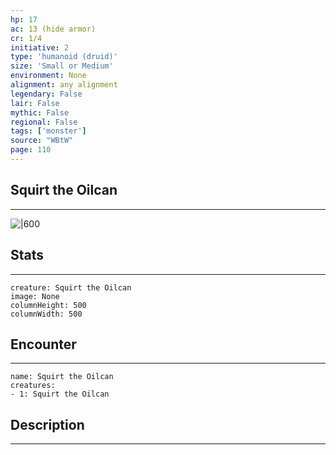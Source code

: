 ```yaml
---
hp: 17
ac: 13 (hide armor)
cr: 1/4
initiative: 2
type: 'humanoid (druid)'    
size: 'Small or Medium'
environment: None
alignment: any alignment
legendary: False
lair: False
mythic: False
regional: False
tags: ['monster']
source: "WBtW"
page: 110
---
```


## Squirt the Oilcan
---

![|600](D:/Program%20Files/5e.tools/img/bestiary/WBtW/Squirt%20the%20Oilcan.jpg)

## Stats
---

```statblock
creature: Squirt the Oilcan
image: None
columnHeight: 500
columnWidth: 500
```

## Encounter
---

```encounter-table
name: Squirt the Oilcan
creatures:
- 1: Squirt the Oilcan
```

## Description
---




